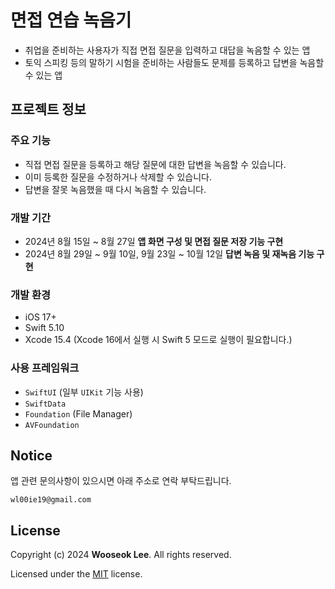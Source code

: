 # 면접 연습 녹음기

- 취업을 준비하는 사용자가 직접 면접 질문을 입력하고 대답을 녹음할 수 있는 앱
- 토익 스피킹 등의 말하기 시험을 준비하는 사람들도 문제를 등록하고 답변을 녹음할 수 있는 앱

## 프로젝트 정보
### 주요 기능
- 직접 면접 질문을 등록하고 해당 질문에 대한 답변을 녹음할 수 있습니다. 
- 이미 등록한 질문을 수정하거나 삭제할 수 있습니다. 
- 답변을 잘못 녹음했을 때 다시 녹음할 수 있습니다. 
### 개발 기간
- 2024년 8월 15일 ~ 8월 27일 **앱 화면 구성 및 면접 질문 저장 기능 구현**
- 2024년 8월 29일 ~ 9월 10일, 9월 23일 ~ 10월 12일 **답변 녹음 및 재녹음 기능 구현**
### 개발 환경
- iOS 17+
- Swift 5.10
- Xcode 15.4
  (Xcode 16에서 실행 시 Swift 5 모드로 실행이 필요합니다.)
### 사용 프레임워크
- `SwiftUI` (일부 `UIKit` 기능 사용)
- `SwiftData`
- `Foundation` (File Manager)
- `AVFoundation`

## Notice
앱 관련 문의사항이 있으시면 아래 주소로 연락 부탁드립니다. 
```
wl00ie19@gmail.com
```

## License
Copyright (c) 2024 **Wooseok Lee**. All rights reserved.

Licensed under the [MIT](LICENSE) license.
